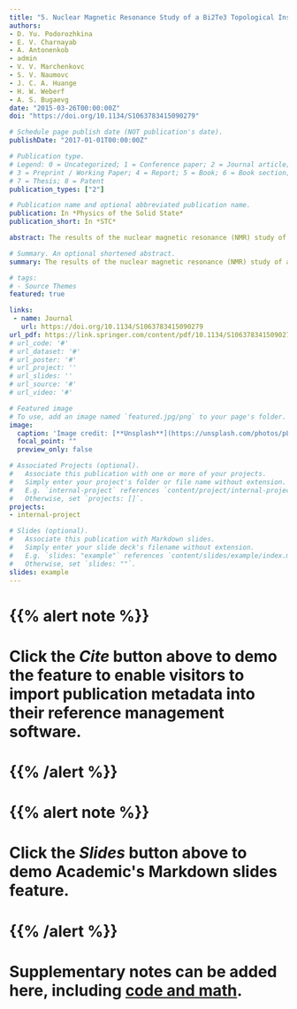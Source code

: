 ```yaml
---
title: "5. Nuclear Magnetic Resonance Study of a Bi2Te3 Topological Insulator"
authors:
- D. Yu. Podorozhkina
- E. V. Charnayab
- A. Antonenkob
- admin
- V. V. Marchenkovc
- S. V. Naumovc
- J. C. A. Huange
- H. W. Weberf
- A. S. Bugaevg
date: "2015-03-26T00:00:00Z"
doi: "https://doi.org/10.1134/S1063783415090279"

# Schedule page publish date (NOT publication's date).
publishDate: "2017-01-01T00:00:00Z"

# Publication type.
# Legend: 0 = Uncategorized; 1 = Conference paper; 2 = Journal article;
# 3 = Preprint / Working Paper; 4 = Report; 5 = Book; 6 = Book section;
# 7 = Thesis; 8 = Patent
publication_types: ["2"]

# Publication name and optional abbreviated publication name.
publication: In *Physics of the Solid State*
publication_short: In *STC*

abstract: The results of the nuclear magnetic resonance (NMR) study of a grown high-quality $Bi_2 Te_3$ semi-conductor single crystal have been presented. Signals from the $^125 Te$ isotope were detected by the spin echo method in the range from 10 K to room temperature. It was found that the NMR spectrum consists of two lines. The line with a positive shift of the resonance frequency corresponded to the bulk of the sample. The line with a negative shift was interpreted as a signal from the surface of the single crystal. The temperature and orientational dependences of the positions of the NMR line of nuclei in the bulk of the crystal were studied. It was shown that the shifts are mainly determined by the Knight shift due to the interaction with mobile charge carriers. The thermoactivation character of the concentration of mobile charges in the crystal under study, which corresponds to the intrinsic conductance, was proved, and the energy parameters of the thermo-activation processes were calculated.

# Summary. An optional shortened abstract.
summary: The results of the nuclear magnetic resonance (NMR) study of a grown high-quality $Bi_2 Te_3$ semi-conductor single crystal have been presented.

# tags:
# - Source Themes
featured: true

links:
 - name: Journal
   url: https://doi.org/10.1134/S1063783415090279
url_pdf: https://link.springer.com/content/pdf/10.1134/S1063783415090279.pdf
# url_code: '#'
# url_dataset: '#'
# url_poster: '#'
# url_project: ''
# url_slides: ''
# url_source: '#'
# url_video: '#'

# Featured image
# To use, add an image named `featured.jpg/png` to your page's folder. 
image:
  caption: 'Image credit: [**Unsplash**](https://unsplash.com/photos/pLCdAaMFLTE)'
  focal_point: ""
  preview_only: false

# Associated Projects (optional).
#   Associate this publication with one or more of your projects.
#   Simply enter your project's folder or file name without extension.
#   E.g. `internal-project` references `content/project/internal-project/index.md`.
#   Otherwise, set `projects: []`.
projects:
- internal-project

# Slides (optional).
#   Associate this publication with Markdown slides.
#   Simply enter your slide deck's filename without extension.
#   E.g. `slides: "example"` references `content/slides/example/index.md`.
#   Otherwise, set `slides: ""`.
slides: example
---
```


# {{% alert note %}}
# Click the *Cite* button above to demo the feature to enable visitors to import publication metadata into their reference management software.
# {{% /alert %}}

# {{% alert note %}}
# Click the *Slides* button above to demo Academic's Markdown slides feature.
# {{% /alert %}}

# Supplementary notes can be added here, including [code and math](https://sourcethemes.com/academic/docs/writing-markdown-latex/).

